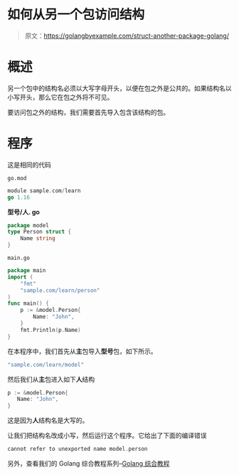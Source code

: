 # 如何从另一个包访问结构

> 原文：<https://golangbyexample.com/struct-another-package-golang/>

# **概述**

另一个包中的结构名必须以大写字母开头，以便在包之外是公共的。如果结构名以小写开头，那么它在包之外将不可见。

要访问包之外的结构，我们需要首先导入包含该结构的包。

# **程序**

这是相同的代码

`go.mod`

```go
module sample.com/learn
go 1.16
```

**型号/人. go**

```go
package model
type Person struct {
    Name string
}
```

`main.go`

```go
package main
import (
    "fmt"
    "sample.com/learn/person"
)
func main() {
    p := &model.Person{
        Name: "John",
    }
    fmt.Println(p.Name)
}
```

在本程序中，我们首先从**主**包导入**型号**包，如下所示。

```go
"sample.com/learn/model"
```

然后我们从**主**包进入如下**人**结构

```go
p := &model.Person{
   Name: "John",
}
```

这是因为**人**结构名是大写的。

让我们把结构名改成小写，然后运行这个程序。它给出了下面的编译错误

```go
cannot refer to unexported name model.person
```

另外，查看我们的 Golang 综合教程系列–[Golang 综合教程](https://golangbyexample.com/golang-comprehensive-tutorial/)